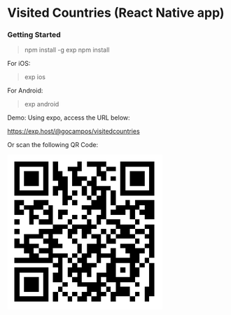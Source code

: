 # Visited Countries (React Native app)

### Getting Started

> npm install -g exp
> npm install

For iOS:
> exp ios

For Android:
> exp android


Demo:
Using expo, access the URL below:

https://exp.host/@gocampos/visitedcountries


Or scan the following QR Code:

![alt text](https://raw.githubusercontent.com/gocampos/visitedcountries/master/expo-qr-code.png)
